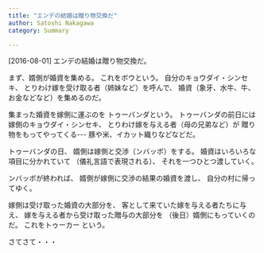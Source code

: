 ```yaml
---
title: "エンデの結婚は贈り物交換だ"
author: Satoshi Nakagawa
category: Summary

---
```


[2016-08-01]  エンデの結婚は贈り物交換だ。

 まず、婿側が婚資を集める。
これをボウという。
自分のキョウダイ・シンセキ、
とりわけ嫁を受け取る者（姉妹など）を呼んで、
婚資（象牙、水牛、牛、お金などなど）を集めるのだ。

 集まった婚資を嫁側に運ぶのを
トゥーバンダという。
トゥーバンダの前日には
嫁側のキョウダイ・シンセキ、
とりわけ嫁を与える者（母の兄弟など）が
贈り物をもってやってくる---
豚や米、イカット織りなどなどだ。

 トゥーバンダの日、
婿側は嫁側と交渉（ンバッボ）をする。
婚資はいろいろな項目に分かれていて
（儀礼言語で表現される）、
それを一つひとつ渡していく。

 ンバッボが終われば、
婿側が嫁側に交渉の結果の婚資を渡し、
自分の村に帰ってゆく。

 嫁側は受け取った婚資の大部分を、
客として来ていた嫁を与える者たちに与え、
嫁を与える者から受け取った贈与の大部分を
（後日）婿側にもっていくのだ。
これをトゥーカー という。

 さてさて・・・

